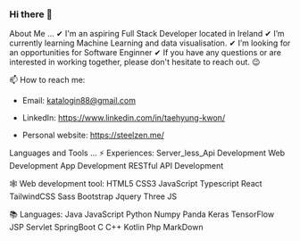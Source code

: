 ### Hi there 👋

 About Me ...
✔ I'm an aspiring Full Stack Developer located in Ireland
✔ I’m currently learning Machine Learning and data visualisation.
✔ I’m looking for an opportunities for Software Enginner
✔ If you have any questions or are interested in working together, please don't hesitate to reach out. 😉

📫 How to reach me:
   
  - Email: katalogin88@gmail.com
  
  - LinkedIn: https://www.linkedin.com/in/taehyung-kwon/
  
  - Personal website: https://steelzen.me/
  
  Languages and Tools ...
⚡ Experiences:
Server_less_Api Development Web Development App Development RESTful API Development

🕸️ Web development tool:
HTML5 CSS3 JavaScript Typescript React TailwindCSS Sass Bootstrap Jquery Three JS

📚 Languages:
Java JavaScript Python Numpy Panda Keras TensorFlow JSP Servlet SpringBoot C C++ Kotlin Php MarkDown 



